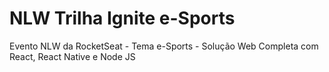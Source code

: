 ﻿# NLW Trilha Ignite e-Sports 
 Evento NLW da RocketSeat - Tema e-Sports - Solução Web Completa com React, React Native e Node JS


